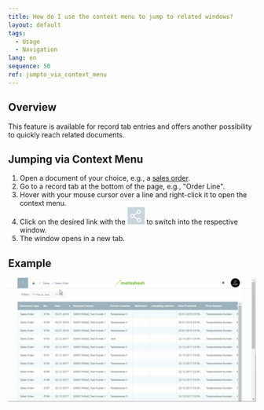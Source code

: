 ```yaml
---
title: How do I use the context menu to jump to related windows?
layout: default
tags:
  - Usage
  - Navigation
lang: en
sequence: 50
ref: jumpto_via_context_menu
---
```


## Overview
This feature is available for record tab entries and offers another possibility to quickly reach related documents.

## Jumping via Context Menu
1. Open a document of your choice, e.g., a [sales order](SalesOrder_recording).
1. Go to a record tab at the bottom of the page, e.g., "Order Line".
1. Hover with your mouse cursor over a line and right-click it to open the context menu.
1. Click on the desired link with the ![](assets/related_docs_fork.png) to switch into the respective window.
1. The window opens in a new tab.

## Example
![](assets/Jumpto_via_context_menu.gif)
